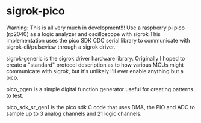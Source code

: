 # sigrok-pico
Warning: This is all very much in development!!!
Use a raspberry pi pico (rp2040) as a logic analyzer and oscilloscope with sigrok
This implementation uses the pico SDK CDC serial library to communicate with sigrok-cli/pulseview through a sigrok driver.

sigrok-generic is the sigrok driver hardware library.  Originally I hoped to create a "standard" protocol description as to how various MCUs might communicate with sigrok, but it's unlikely I'll ever enable anything but a pico.

pico_pgen is a simple digital function generator useful for creating patterns to test.

pico_sdk_sr_gen1 is the pico sdk C code that uses DMA, the PIO and ADC to sample up to 3 analog channels and 21 logic channels.
